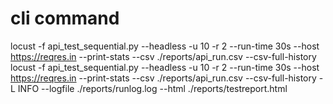 # cli command

locust -f api_test_sequential.py --headless -u 10 -r 2 --run-time 30s --host https://reqres.in --print-stats --csv ./reports/api_run.csv --csv-full-history
locust -f api_test_sequential.py --headless -u 10 -r 2 --run-time 30s --host https://reqres.in --print-stats --csv ./reports/api_run.csv --csv-full-history -L INFO --logfile ./reports/runlog.log --html ./reports/testreport.html